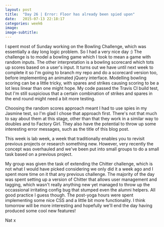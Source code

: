 ```yaml
---
layout: post
title:  "Day 26 | Error: Floor has already been spied upon"
date:   2015-07-13 22:18:17
categories: week6
image: 
image-subtitle: 
---
```


I spent most of Sunday working on the Bowling Challenge, which was essentially a day long logic problem. So I had a very nice day :) The challenge is to model a bowling game which I took to mean a game with random inputs. The other interpretation is a bowling scorecard which tots up scores based on a user's input. It turns out we have until next week to complete it so I'm going to branch my repo and do a scorecard version too, before implementing an animated jQuery interface. Modelling bowling scoring can be a little tricky, with spares and strikes causing scoring to be a lot less linear than one might hope. My code passed the Travis CI build test, but I'm still suspicious that a certain combination of strikes and spares in the end round might need a bit more testing. 

Choosing the random scores approach meant I had to use spies in my Jasmine test, so I'm glad I chose that approach first. There's not that much to say about them at this stage, other than that they work in a similar way to doubles and to Factory Girl. They also have the potential to throw up some interesting error messages, such as the title of this blog post.

This week is lab week, a week that traditionally enables you to revisit previous projects or research something new. However, very recently the concept was overhauled and we've been put into small groups to do a small task based on a previous project. 

My group was given the task of extending the Chitter challenge, which is not what I would have picked considering we only did it a week ago and I spent more time on it that any previous challenge. The majority of the day was spent setting up a version of Chitter that allows user management and tagging, which wasn't really anything new yet managed to throw up the occassional irritating config bug that stumped even the alumni helpers. All good practice I guess though. The post-yoga hours were spent implementing some nice CSS and a little bit more functionality. I think tomorrow will be more interesting and hopefully we'll end the day having produced some cool new features!

Nat x
